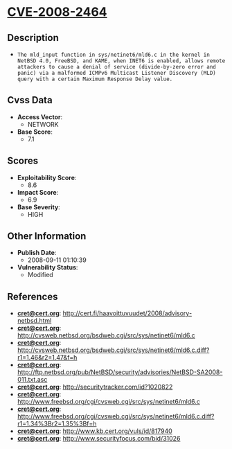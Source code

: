 
# [CVE-2008-2464](https://cve.mitre.org/cgi-bin/cvename.cgi?name=CVE-2008-2464)

## Description

- `The mld_input function in sys/netinet6/mld6.c in the kernel in NetBSD 4.0, FreeBSD, and KAME, when INET6 is enabled, allows remote attackers to cause a denial of service (divide-by-zero error and panic) via a malformed ICMPv6 Multicast Listener Discovery (MLD) query with a certain Maximum Response Delay value.`

## Cvss Data

- **Access Vector**:
  - NETWORK
- **Base Score**:
  - 7.1

## Scores

- **Exploitability Score**:
  - 8.6
- **Impact Score**:
  - 6.9
- **Base Severity**:
  - HIGH

## Other Information

- **Publish Date**:
  - 2008-09-11 01:10:39
- **Vulnerability Status**:
  - Modified

## References

- **cret@cert.org**: http://cert.fi/haavoittuvuudet/2008/advisory-netbsd.html
- **cret@cert.org**: http://cvsweb.netbsd.org/bsdweb.cgi/src/sys/netinet6/mld6.c
- **cret@cert.org**: http://cvsweb.netbsd.org/bsdweb.cgi/src/sys/netinet6/mld6.c.diff?r1=1.46&r2=1.47&f=h
- **cret@cert.org**: http://ftp.netbsd.org/pub/NetBSD/security/advisories/NetBSD-SA2008-011.txt.asc
- **cret@cert.org**: http://securitytracker.com/id?1020822
- **cret@cert.org**: http://www.freebsd.org/cgi/cvsweb.cgi/src/sys/netinet6/mld6.c
- **cret@cert.org**: http://www.freebsd.org/cgi/cvsweb.cgi/src/sys/netinet6/mld6.c.diff?r1=1.34%3Br2=1.35%3Bf=h
- **cret@cert.org**: http://www.kb.cert.org/vuls/id/817940
- **cret@cert.org**: http://www.securityfocus.com/bid/31026
